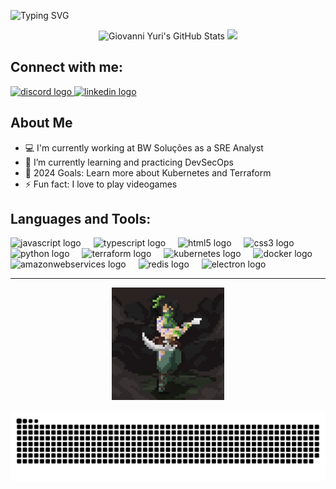![Typing SVG](https://readme-typing-svg.herokuapp.com?font=VT323&size=40&duration=3800&pause=100&color=3EC819FF&width=600&height=60&lines=Hello%2C+I'm+Giovanni+Yuri+👋;I'm+a+Site+Reliability+Engineer+💻;I'm+a+DevOps+Specialist+🧑🏻‍💻)

<div align="center">
  <img height="180em" alt="Giovanni Yuri's GitHub Stats" src="https://github-readme-stats-chofs-projects.vercel.app/api?username=GiovanniYuriMita&show_icons=true&theme=material-palenight" />
  <img height="180em" src="https://github-readme-stats-chofs-projects.vercel.app/api/top-langs/?username=GiovanniYuriMita&layout=compact&langs_count=16&theme=material-palenight"/>
</div>

## Connect with me:

<div align="left">
  <a href="discord.com/users/420288136539537419" target="_blank">
    <img src="https://img.shields.io/static/v1?message=Discord&logo=discord&label=&color=7289DA&logoColor=white&labelColor=&style=for-the-badge" height="35" alt="discord logo"  />
  </a>
  <a href="https://www.linkedin.com/in/giovanni-yuri-mita-chaves" target="_blank">
    <img src="https://img.shields.io/static/v1?message=LinkedIn&logo=linkedin&label=&color=0077B5&logoColor=white&labelColor=&style=for-the-badge" height="35" alt="linkedin logo"  />
  </a>
</div>

## About Me

- 💻 I'm currently working at BW Soluções as a SRE Analyst
- 🌱 I’m currently learning and practicing DevSecOps
- 🥅 2024 Goals: Learn more about Kubernetes and Terraform
- ⚡ Fun fact: I love to play videogames

## Languages and Tools:

<div align="left">
  <img src="https://cdn.jsdelivr.net/gh/devicons/devicon/icons/javascript/javascript-original.svg" height="30" alt="javascript logo"  />
  <img width="12" />
  <img src="https://cdn.jsdelivr.net/gh/devicons/devicon/icons/typescript/typescript-original.svg" height="30" alt="typescript logo"  />
  <img width="12" />
  <img src="https://cdn.jsdelivr.net/gh/devicons/devicon/icons/html5/html5-original.svg" height="30" alt="html5 logo"  />
  <img width="12" />
  <img src="https://cdn.jsdelivr.net/gh/devicons/devicon/icons/css3/css3-original.svg" height="30" alt="css3 logo"  />
  <img width="12" />
  <img src="https://cdn.jsdelivr.net/gh/devicons/devicon/icons/python/python-original.svg" height="30" alt="python logo"  />
  <img width="12" />
  <img src="https://cdn.jsdelivr.net/gh/devicons/devicon/icons/terraform/terraform-original.svg" height="30" alt="terraform logo"  />
  <img width="12" />
  <img src="https://cdn.jsdelivr.net/gh/devicons/devicon/icons/kubernetes/kubernetes-plain.svg" height="30" alt="kubernetes logo"  />
  <img width="12" />
  <img src="https://cdn.jsdelivr.net/gh/devicons/devicon/icons/docker/docker-original.svg" height="30" alt="docker logo"  />
  <img width="12" />
  <img src="https://skillicons.dev/icons?i=aws" height="30" alt="amazonwebservices logo"  />
  <img width="12" />
  <img src="https://cdn.jsdelivr.net/gh/devicons/devicon/icons/redis/redis-original.svg" height="30" alt="redis logo"  />
  <img width="12" />
  <img src="https://cdn.jsdelivr.net/gh/devicons/devicon/icons/electron/electron-original.svg" height="30" alt="electron logo"  />
</div>

---

<div align="center">
  <img height="180em" src="AkaliPixelArt.gif"  />
</div>

<br clear="both">

<img src="https://raw.githubusercontent.com/GiovanniYuriMita/GiovanniYuriMita/output/snake.svg" alt="Snake animation" />
